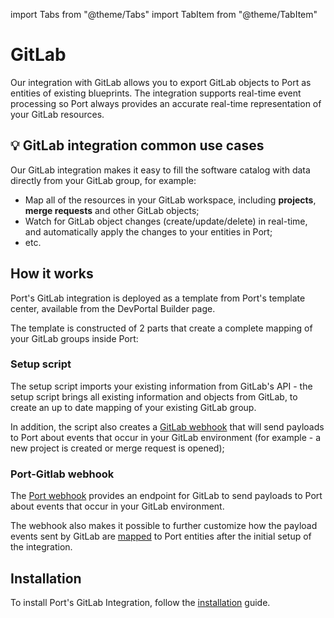 import Tabs from "@theme/Tabs"
import TabItem from "@theme/TabItem"

# GitLab

Our integration with GitLab allows you to export GitLab objects to Port as entities of existing blueprints. The integration supports real-time event processing so Port always provides an accurate real-time representation of your GitLab resources.

## 💡 GitLab integration common use cases

Our GitLab integration makes it easy to fill the software catalog with data directly from your GitLab group, for example:

- Map all of the resources in your GitLab workspace, including **projects**, **merge requests** and other GitLab objects;
- Watch for GitLab object changes (create/update/delete) in real-time, and automatically apply the changes to your entities in Port;
- etc.

## How it works

Port's GitLab integration is deployed as a template from Port's template center, available from the DevPortal Builder page.

The template is constructed of 2 parts that create a complete mapping of your GitLab groups inside Port:

### Setup script

The setup script imports your existing information from GitLab's API - the setup script brings all existing information and objects from GitLab, to create an up to date mapping of your existing GitLab group.

In addition, the script also creates a [GitLab webhook](https://docs.gitlab.com/ee/user/project/integrations/webhooks.html) that will send payloads to Port about events that occur in your GitLab environment (for example - a new project is created or merge request is opened);

### Port-Gitlab webhook

The [Port webhook](../../webhook/webhook.md) provides an endpoint for GitLab to send payloads to Port about events that occur in your GitLab environment.

The webhook also makes it possible to further customize how the payload events sent by GitLab are [mapped](../../webhook/webhook.md#mapping-configuration) to Port entities after the initial setup of the integration.

## Installation

To install Port's GitLab Integration, follow the [installation](./installation.md) guide.
